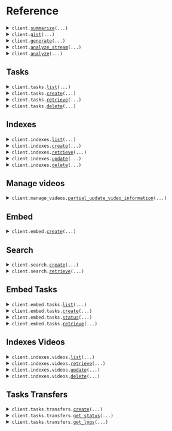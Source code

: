 # Reference
<details><summary><code>client.<a href="src/twelvelabs/base_client.py">summarize</a>(...)</code></summary>
<dl>
<dd>

#### 📝 Description

<dl>
<dd>

<dl>
<dd>

This endpoint analyzes videos and generates summaries, chapters, or highlights. Optionally, you can provide a prompt to customize the output.

<Note title="Note">
This endpoint is rate-limited. For details, see the [Rate limits](/v1.3/docs/get-started/rate-limits) page.
</Note>
</dd>
</dl>
</dd>
</dl>

#### 🔌 Usage

<dl>
<dd>

<dl>
<dd>

```python
from twelvelabs import TwelveLabs

client = TwelveLabs(
    api_key="YOUR_API_KEY",
)
client.summarize(
    video_id="6298d673f1090f1100476d4c",
    type="summary",
    prompt="Generate a summary of this video for a social media post, up to two sentences.",
    temperature=0.2,
)

```
</dd>
</dl>
</dd>
</dl>

#### ⚙️ Parameters

<dl>
<dd>

<dl>
<dd>

**video_id:** `str` — The unique identifier of the video that you want to summarize.
    
</dd>
</dl>

<dl>
<dd>

**type:** `str` 

Specifies the type of summary. Use one of the following values:
  - `summary`: A brief that encapsulates the key points of a video, presenting the most important information clearly and concisely.
  - `chapter`: A chronological list of all the chapters in a video, providing a granular breakdown of its content. For each chapter, the platform returns its starting and end times, measured in seconds from the beginning of the video clip, a descriptive headline that offers a brief of the events or activities within that part of the video, and an accompanying summary that elaborates on the headline.
  - `highlight`: A chronologically ordered list of the most important events within a video. Unlike chapters, highlights only capture the key moments, providing a snapshot of the video's main topics. For each highlight, the platform returns its starting and end times, measured in seconds from the beginning of the video, a title, and a brief description that captures the essence of this part of the video.
    
</dd>
</dl>

<dl>
<dd>

**prompt:** `typing.Optional[str]` 

Use this field to provide context for the summarization task, such as the target audience, style, tone of voice, and purpose.

<Note title="Notes">
- Your prompts can be instructive or descriptive, or you can also phrase them as questions.
- The maximum length of a prompt is 2,000 tokens.
</Note>

**Example**: Generate a summary of this video for a social media post, up to two sentences.
    
</dd>
</dl>

<dl>
<dd>

**temperature:** `typing.Optional[float]` 

Controls the randomness of the text output generated by the model. A higher value generates more creative text, while a lower value produces more deterministic text output.

**Default:** 0.2
**Min:** 0
**Max:** 1
    
</dd>
</dl>

<dl>
<dd>

**request_options:** `typing.Optional[RequestOptions]` — Request-specific configuration.
    
</dd>
</dl>
</dd>
</dl>


</dd>
</dl>
</details>

<details><summary><code>client.<a href="src/twelvelabs/base_client.py">gist</a>(...)</code></summary>
<dl>
<dd>

#### 📝 Description

<dl>
<dd>

<dl>
<dd>

This endpoint analyzes videos and generates titles, topics, and hashtags.

<Note title="Note">
This endpoint is rate-limited. For details, see the [Rate limits](/v1.3/docs/get-started/rate-limits) page.
</Note>
</dd>
</dl>
</dd>
</dl>

#### 🔌 Usage

<dl>
<dd>

<dl>
<dd>

```python
from twelvelabs import TwelveLabs

client = TwelveLabs(
    api_key="YOUR_API_KEY",
)
client.gist(
    video_id="6298d673f1090f1100476d4c",
    types=["title", "topic"],
)

```
</dd>
</dl>
</dd>
</dl>

#### ⚙️ Parameters

<dl>
<dd>

<dl>
<dd>

**video_id:** `str` — The unique identifier of the video that you want to generate a gist for.
    
</dd>
</dl>

<dl>
<dd>

**types:** `typing.Sequence[GistRequestTypesItem]` 

Specifies the type of gist. Use one of the following values:
  - `title`: A title succinctly captures a video's main theme, such as "From Consumerism to Minimalism: A Journey Toward Sustainable Living," guiding viewers to its content and themes.
  - `topic`: A topic is the central theme of a video, such as "Shopping Vlog Lifestyle", summarizing its content for efficient categorization and reference.
  - `hashtag`: A hashtag, like "#BlackFriday", represents key themes in a video, enhancing its discoverability and categorization on social media platforms.
    
</dd>
</dl>

<dl>
<dd>

**request_options:** `typing.Optional[RequestOptions]` — Request-specific configuration.
    
</dd>
</dl>
</dd>
</dl>


</dd>
</dl>
</details>

<details><summary><code>client.<a href="src/twelvelabs/base_client.py">generate</a>(...)</code></summary>
<dl>
<dd>

#### 📝 Description

<dl>
<dd>

<dl>
<dd>

<Warning>This endpoint will be deprecated on **July 30, 2025**. Transition to the [`/analyze`](/v1.3/api-reference/analyze-videos/analyze) endpoint, which provides identical functionality. Ensure you've updated your API calls before the deprecation date to ensure uninterrupted service.</Warning>

This endpoint generates open-ended texts based on your videos, including but not limited to tables of content, action items, memos, and detailed analyses.

<Note title="Notes">
- This endpoint is rate-limited. For details, see the [Rate limits](/v1.3/docs/get-started/rate-limits) page.
- This endpoint supports streaming responses. For details on integrating this feature into your application, refer to the [Streaming response](/v1.3/docs/guides/generate-text-from-video/open-ended-text#streaming-responses) guide.
</Note>
</dd>
</dl>
</dd>
</dl>

#### 🔌 Usage

<dl>
<dd>

<dl>
<dd>

```python
from twelvelabs import TwelveLabs

client = TwelveLabs(
    api_key="YOUR_API_KEY",
)
client.generate(
    video_id="6298d673f1090f1100476d4c",
    prompt="I want to generate a description for my video with the following format - Title of the video, followed by a summary in 2-3 sentences, highlighting the main topic, key events, and concluding remarks.",
    temperature=0.2,
    stream=True,
)

```
</dd>
</dl>
</dd>
</dl>

#### ⚙️ Parameters

<dl>
<dd>

<dl>
<dd>

**video_id:** `str` — The unique identifier of the video for which you wish to generate a text.
    
</dd>
</dl>

<dl>
<dd>

**prompt:** `str` 

A prompt that guides the model on the desired format or content.

<Note title="Notes">
- Even though the model behind this endpoint is trained to a high degree of accuracy, the preciseness of the generated text may vary based on the nature and quality of the video and the clarity of the prompt.
- Your prompts can be instructive or descriptive, or you can also phrase them as questions.
- The maximum length of a prompt is 2,000 tokens.
</Note>

**Examples**:

- Based on this video, I want to generate five keywords for SEO (Search Engine Optimization).
- I want to generate a description for my video with the following format: Title of the video, followed by a summary in 2-3 sentences, highlighting the main topic, key events, and concluding remarks.
    
</dd>
</dl>

<dl>
<dd>

**temperature:** `typing.Optional[float]` 

Controls the randomness of the text output generated by the model. A higher value generates more creative text, while a lower value produces more deterministic text output.

**Default:** 0.2
**Min:** 0
**Max:** 1
    
</dd>
</dl>

<dl>
<dd>

**stream:** `typing.Optional[bool]` 

Set this parameter to `true` to enable streaming responses in the <a href="https://github.com/ndjson/ndjson-spec" target="_blank">NDJSON</a> format.

**Default:** `true`
    
</dd>
</dl>

<dl>
<dd>

**request_options:** `typing.Optional[RequestOptions]` — Request-specific configuration.
    
</dd>
</dl>
</dd>
</dl>


</dd>
</dl>
</details>

<details><summary><code>client.<a href="src/twelvelabs/base_client.py">analyze_stream</a>(...)</code></summary>
<dl>
<dd>

#### 📝 Description

<dl>
<dd>

<dl>
<dd>

This endpoint analyzes your videos and creates fully customizable text based on your prompts, including but not limited to tables of content, action items, memos, and detailed analyses.

<Note title="Notes">
- This endpoint is rate-limited. For details, see the [Rate limits](/v1.3/docs/get-started/rate-limits) page.
- This endpoint supports streaming responses. For details on integrating this feature into your application, refer to the [Streaming response](/v1.3/docs/guides/generate-text-from-video/open-ended-text#streaming-responses) guide.
</Note>
</dd>
</dl>
</dd>
</dl>

#### 🔌 Usage

<dl>
<dd>

<dl>
<dd>

```python
from twelvelabs import TwelveLabs

client = TwelveLabs(
    api_key="YOUR_API_KEY",
)
response = client.analyze_stream(
    video_id="6298d673f1090f1100476d4c",
    prompt="I want to generate a description for my video with the following format - Title of the video, followed by a summary in 2-3 sentences, highlighting the main topic, key events, and concluding remarks.",
    temperature=0.2,
)
for chunk in response.data:
    yield chunk

```
</dd>
</dl>
</dd>
</dl>

#### ⚙️ Parameters

<dl>
<dd>

<dl>
<dd>

**video_id:** `str` — The unique identifier of the video for which you wish to generate a text.
    
</dd>
</dl>

<dl>
<dd>

**prompt:** `str` 

A prompt that guides the model on the desired format or content.

<Note title="Notes">
- Even though the model behind this endpoint is trained to a high degree of accuracy, the preciseness of the generated text may vary based on the nature and quality of the video and the clarity of the prompt.
- Your prompts can be instructive or descriptive, or you can also phrase them as questions.
- The maximum length of a prompt is 2,000 tokens.
</Note>

**Examples**:

- Based on this video, I want to generate five keywords for SEO (Search Engine Optimization).
- I want to generate a description for my video with the following format: Title of the video, followed by a summary in 2-3 sentences, highlighting the main topic, key events, and concluding remarks.
    
</dd>
</dl>

<dl>
<dd>

**temperature:** `typing.Optional[float]` 

Controls the randomness of the text output generated by the model. A higher value generates more creative text, while a lower value produces more deterministic text output.

**Default:** 0.2
**Min:** 0
**Max:** 1
    
</dd>
</dl>

<dl>
<dd>

**request_options:** `typing.Optional[RequestOptions]` — Request-specific configuration.
    
</dd>
</dl>
</dd>
</dl>


</dd>
</dl>
</details>

<details><summary><code>client.<a href="src/twelvelabs/base_client.py">analyze</a>(...)</code></summary>
<dl>
<dd>

#### 📝 Description

<dl>
<dd>

<dl>
<dd>

This endpoint analyzes your videos and creates fully customizable text based on your prompts, including but not limited to tables of content, action items, memos, and detailed analyses.

<Note title="Notes">
- This endpoint is rate-limited. For details, see the [Rate limits](/v1.3/docs/get-started/rate-limits) page.
- This endpoint supports streaming responses. For details on integrating this feature into your application, refer to the [Streaming response](/v1.3/docs/guides/generate-text-from-video/open-ended-text#streaming-responses) guide.
</Note>
</dd>
</dl>
</dd>
</dl>

#### 🔌 Usage

<dl>
<dd>

<dl>
<dd>

```python
from twelvelabs import TwelveLabs

client = TwelveLabs(
    api_key="YOUR_API_KEY",
)
client.analyze(
    video_id="6298d673f1090f1100476d4c",
    prompt="I want to generate a description for my video with the following format - Title of the video, followed by a summary in 2-3 sentences, highlighting the main topic, key events, and concluding remarks.",
    temperature=0.2,
)

```
</dd>
</dl>
</dd>
</dl>

#### ⚙️ Parameters

<dl>
<dd>

<dl>
<dd>

**video_id:** `str` — The unique identifier of the video for which you wish to generate a text.
    
</dd>
</dl>

<dl>
<dd>

**prompt:** `str` 

A prompt that guides the model on the desired format or content.

<Note title="Notes">
- Even though the model behind this endpoint is trained to a high degree of accuracy, the preciseness of the generated text may vary based on the nature and quality of the video and the clarity of the prompt.
- Your prompts can be instructive or descriptive, or you can also phrase them as questions.
- The maximum length of a prompt is 2,000 tokens.
</Note>

**Examples**:

- Based on this video, I want to generate five keywords for SEO (Search Engine Optimization).
- I want to generate a description for my video with the following format: Title of the video, followed by a summary in 2-3 sentences, highlighting the main topic, key events, and concluding remarks.
    
</dd>
</dl>

<dl>
<dd>

**temperature:** `typing.Optional[float]` 

Controls the randomness of the text output generated by the model. A higher value generates more creative text, while a lower value produces more deterministic text output.

**Default:** 0.2
**Min:** 0
**Max:** 1
    
</dd>
</dl>

<dl>
<dd>

**request_options:** `typing.Optional[RequestOptions]` — Request-specific configuration.
    
</dd>
</dl>
</dd>
</dl>


</dd>
</dl>
</details>

## Tasks
<details><summary><code>client.tasks.<a href="src/twelvelabs/tasks/client.py">list</a>(...)</code></summary>
<dl>
<dd>

#### 📝 Description

<dl>
<dd>

<dl>
<dd>

This method returns a list of the video indexing tasks in your account. The API returns your video indexing tasks sorted by creation date, with the newest at the top of the list.
</dd>
</dl>
</dd>
</dl>

#### 🔌 Usage

<dl>
<dd>

<dl>
<dd>

```python
from twelvelabs import TwelveLabs

client = TwelveLabs(
    api_key="YOUR_API_KEY",
)
response = client.tasks.list(
    page=1,
    page_limit=10,
    sort_by="created_at",
    sort_option="desc",
    index_id="630aff993fcee0532cb809d0",
    filename="01.mp4",
    duration=531.998133,
    width=640,
    height=360,
    created_at="2024-03-01T00:00:00Z",
    updated_at="2024-03-01T00:00:00Z",
)
for item in response:
    yield item
# alternatively, you can paginate page-by-page
for page in response.iter_pages():
    yield page

```
</dd>
</dl>
</dd>
</dl>

#### ⚙️ Parameters

<dl>
<dd>

<dl>
<dd>

**page:** `typing.Optional[int]` 

A number that identifies the page to retrieve.

**Default**: `1`.
    
</dd>
</dl>

<dl>
<dd>

**page_limit:** `typing.Optional[int]` 

The number of items to return on each page.

**Default**: `10`.
**Max**: `50`.
    
</dd>
</dl>

<dl>
<dd>

**sort_by:** `typing.Optional[str]` 

The field to sort on. The following options are available:
- `updated_at`: Sorts by the time, in the RFC 3339 format ("YYYY-MM-DDTHH:mm:ssZ"), when the item was updated.
- `created_at`: Sorts by the time, in the RFC 3339 format ("YYYY-MM-DDTHH:mm:ssZ"), when the item was created.

**Default**: `created_at`.
    
</dd>
</dl>

<dl>
<dd>

**sort_option:** `typing.Optional[str]` 

The sorting direction. The following options are available:
- `asc`
- `desc`

**Default**: `desc`.
    
</dd>
</dl>

<dl>
<dd>

**index_id:** `typing.Optional[str]` — Filter by the unique identifier of an index.
    
</dd>
</dl>

<dl>
<dd>

**status:** `typing.Optional[
    typing.Union[
        TasksListRequestStatusItem, typing.Sequence[TasksListRequestStatusItem]
    ]
]` 

Filter by one or more video indexing task statuses. The following options are available:
- `ready`: The video has been successfully uploaded and indexed.
- `uploading`: The video is being uploaded.
- `validating`: The video is being validated against the prerequisites.
- `pending`: The video is pending.
- `queued`: The video is queued.
- `indexing`: The video is being indexed.
- `failed`: The video indexing task failed.

To filter by multiple statuses, specify the `status` parameter for each value:
```
status=ready&status=validating
```
    
</dd>
</dl>

<dl>
<dd>

**filename:** `typing.Optional[str]` — Filter by filename.
    
</dd>
</dl>

<dl>
<dd>

**duration:** `typing.Optional[float]` — Filter by duration. Expressed in seconds.
    
</dd>
</dl>

<dl>
<dd>

**width:** `typing.Optional[int]` — Filter by width.
    
</dd>
</dl>

<dl>
<dd>

**height:** `typing.Optional[int]` — Filter by height.
    
</dd>
</dl>

<dl>
<dd>

**created_at:** `typing.Optional[str]` — Filter video indexing tasks by the creation date and time, in the RFC 3339 format ("YYYY-MM-DDTHH:mm:ssZ"). The platform returns the video indexing tasks that were created on the specified date at or after the given time.
    
</dd>
</dl>

<dl>
<dd>

**updated_at:** `typing.Optional[str]` — Filter video indexing tasks by the last update date and time, in the RFC 3339 format ("YYYY-MM-DDTHH:mm:ssZ"). The platform returns the video indexing tasks that were updated on the specified date at or after the given time.
    
</dd>
</dl>

<dl>
<dd>

**request_options:** `typing.Optional[RequestOptions]` — Request-specific configuration.
    
</dd>
</dl>
</dd>
</dl>


</dd>
</dl>
</details>

<details><summary><code>client.tasks.<a href="src/twelvelabs/tasks/client.py">create</a>(...)</code></summary>
<dl>
<dd>

#### 📝 Description

<dl>
<dd>

<dl>
<dd>

This method creates a video indexing task that uploads and indexes a video.

Upload options:
- **Local file**: Use the `video_file` parameter.
- **Publicly accessible URL**: Use the `video_url` parameter.

<Accordion title="Video requirements">
  The videos you wish to upload must meet the following requirements:
  - **Video resolution**: Must be at least 360x360 and must not exceed 3840x2160.
  - **Aspect ratio**: Must be one of 1:1, 4:3, 4:5, 5:4, 16:9, 9:16, or 17:9.
  - **Video and audio formats**: Your video files must be encoded in the video and audio formats listed on the [FFmpeg Formats Documentation](https://ffmpeg.org/ffmpeg-formats.html) page. For videos in other formats, contact us at support@twelvelabs.io.
  - **Duration**: For Marengo, it must be between 4 seconds and 2 hours (7,200s). For Pegasus, it must be between 4 seconds and 60 minutes (3600s). In a future release, the maximum duration for Pegasus will be 2 hours (7,200 seconds).
  - **File size**: Must not exceed 2 GB.
    If you require different options, contact us at support@twelvelabs.io.
  
  If both Marengo and Pegasus are enabled for your index, the most restrictive prerequisites will apply.
</Accordion>

<Note title="Notes">
- The platform supports video URLs that can play without additional user interaction or custom video players. Ensure your URL points to the raw video file, not a web page containing the video. Links to third-party hosting sites, cloud storage services, or videos requiring extra steps to play are not supported.
- This endpoint is rate-limited. For details, see the [Rate limits](/v1.3/docs/get-started/rate-limits) page.
</Note>
</dd>
</dl>
</dd>
</dl>

#### 🔌 Usage

<dl>
<dd>

<dl>
<dd>

```python
from twelvelabs import TwelveLabs

client = TwelveLabs(
    api_key="YOUR_API_KEY",
)
client.tasks.create(
    index_id="index_id",
)

```
</dd>
</dl>
</dd>
</dl>

#### ⚙️ Parameters

<dl>
<dd>

<dl>
<dd>

**index_id:** `str` — The unique identifier of the index to which the video is being uploaded.
    
</dd>
</dl>

<dl>
<dd>

**video_file:** `from __future__ import annotations

typing.Optional[core.File]` — See core.File for more documentation
    
</dd>
</dl>

<dl>
<dd>

**video_url:** `typing.Optional[str]` — Specify this parameter to upload a video from a publicly accessible URL.
    
</dd>
</dl>

<dl>
<dd>

**enable_video_stream:** `typing.Optional[bool]` — This parameter indicates if the platform stores the video for streaming. When set to `true`, the platform stores the video, and you can retrieve its URL by calling the [`GET`](/v1.3/api-reference/videos/retrieve) method of the `/indexes/{index-id}/videos/{video-id}` endpoint. You can then use this URL to access the stream over the <a href="https://en.wikipedia.org/wiki/HTTP_Live_Streaming" target="_blank">HLS</a> protocol.
    
</dd>
</dl>

<dl>
<dd>

**user_metadata:** `typing.Optional[str]` — Metadata that helps you categorize your videos. You can specify a list of keys and values. Keys must be of type `string`, and values can be of the following types: `string`, `integer`, `float` or `boolean`.
    
</dd>
</dl>

<dl>
<dd>

**request_options:** `typing.Optional[RequestOptions]` — Request-specific configuration.
    
</dd>
</dl>
</dd>
</dl>


</dd>
</dl>
</details>

<details><summary><code>client.tasks.<a href="src/twelvelabs/tasks/client.py">retrieve</a>(...)</code></summary>
<dl>
<dd>

#### 📝 Description

<dl>
<dd>

<dl>
<dd>

This method retrieves a video indexing task.
</dd>
</dl>
</dd>
</dl>

#### 🔌 Usage

<dl>
<dd>

<dl>
<dd>

```python
from twelvelabs import TwelveLabs

client = TwelveLabs(
    api_key="YOUR_API_KEY",
)
client.tasks.retrieve(
    task_id="6298d673f1090f1100476d4c",
)

```
</dd>
</dl>
</dd>
</dl>

#### ⚙️ Parameters

<dl>
<dd>

<dl>
<dd>

**task_id:** `str` — The unique identifier of the video indexing task to retrieve.
    
</dd>
</dl>

<dl>
<dd>

**request_options:** `typing.Optional[RequestOptions]` — Request-specific configuration.
    
</dd>
</dl>
</dd>
</dl>


</dd>
</dl>
</details>

<details><summary><code>client.tasks.<a href="src/twelvelabs/tasks/client.py">delete</a>(...)</code></summary>
<dl>
<dd>

#### 📝 Description

<dl>
<dd>

<dl>
<dd>

This action cannot be undone.
Note the following about deleting a video indexing task:
- You can only delete video indexing tasks for which the status is `ready` or `failed`.
- If the status of your video indexing task is `ready`, you must first delete the video vector associated with your video indexing task by calling the [`DELETE`](/v1.3/api-reference/videos/delete) method of the `/indexes/videos` endpoint.
</dd>
</dl>
</dd>
</dl>

#### 🔌 Usage

<dl>
<dd>

<dl>
<dd>

```python
from twelvelabs import TwelveLabs

client = TwelveLabs(
    api_key="YOUR_API_KEY",
)
client.tasks.delete(
    task_id="6298d673f1090f1100476d4c",
)

```
</dd>
</dl>
</dd>
</dl>

#### ⚙️ Parameters

<dl>
<dd>

<dl>
<dd>

**task_id:** `str` — The unique identifier of the video indexing task you want to delete.
    
</dd>
</dl>

<dl>
<dd>

**request_options:** `typing.Optional[RequestOptions]` — Request-specific configuration.
    
</dd>
</dl>
</dd>
</dl>


</dd>
</dl>
</details>

## Indexes
<details><summary><code>client.indexes.<a href="src/twelvelabs/indexes/client.py">list</a>(...)</code></summary>
<dl>
<dd>

#### 📝 Description

<dl>
<dd>

<dl>
<dd>

This method returns a list of the indexes in your account. The API returns indexes sorted by creation date, with the oldest indexes at the top of the list.
</dd>
</dl>
</dd>
</dl>

#### 🔌 Usage

<dl>
<dd>

<dl>
<dd>

```python
from twelvelabs import TwelveLabs

client = TwelveLabs(
    api_key="YOUR_API_KEY",
)
response = client.indexes.list(
    page=1,
    page_limit=10,
    sort_by="created_at",
    sort_option="desc",
    index_name="myIndex",
    model_options="visual,audio",
    model_family="marengo",
    created_at="2024-08-16T16:53:59Z",
    updated_at="2024-08-16T16:55:59Z",
)
for item in response:
    yield item
# alternatively, you can paginate page-by-page
for page in response.iter_pages():
    yield page

```
</dd>
</dl>
</dd>
</dl>

#### ⚙️ Parameters

<dl>
<dd>

<dl>
<dd>

**page:** `typing.Optional[int]` 

A number that identifies the page to retrieve.

**Default**: `1`.
    
</dd>
</dl>

<dl>
<dd>

**page_limit:** `typing.Optional[int]` 

The number of items to return on each page.

**Default**: `10`.
**Max**: `50`.
    
</dd>
</dl>

<dl>
<dd>

**sort_by:** `typing.Optional[str]` 

The field to sort on. The following options are available:
- `updated_at`: Sorts by the time, in the RFC 3339 format ("YYYY-MM-DDTHH:mm:ssZ"), when the item was updated.
- `created_at`: Sorts by the time, in the RFC 3339 format ("YYYY-MM-DDTHH:mm:ssZ"), when the item was created.

**Default**: `created_at`.
    
</dd>
</dl>

<dl>
<dd>

**sort_option:** `typing.Optional[str]` 

The sorting direction. The following options are available:
- `asc`
- `desc`

**Default**: `desc`.
    
</dd>
</dl>

<dl>
<dd>

**index_name:** `typing.Optional[str]` — Filter by the name of an index.
    
</dd>
</dl>

<dl>
<dd>

**model_options:** `typing.Optional[str]` — Filter by the model options. When filtering by multiple model options, the values must be comma-separated.
    
</dd>
</dl>

<dl>
<dd>

**model_family:** `typing.Optional[str]` — Filter by the model family. This parameter can take one of the following values: `marengo` or `pegasus`. You can specify a single value.
    
</dd>
</dl>

<dl>
<dd>

**created_at:** `typing.Optional[str]` — Filter indexes by the creation date and time, in the RFC 3339 format ("YYYY-MM-DDTHH:mm:ssZ"). The platform returns the indexes that were created on the specified date at or after the given time.
    
</dd>
</dl>

<dl>
<dd>

**updated_at:** `typing.Optional[str]` — Filter indexes by the last update date and time, in the RFC 3339 format ("YYYY-MM-DDTHH:mm:ssZ"). The platform returns the indexes that were last updated on the specified date at or after the given time.
    
</dd>
</dl>

<dl>
<dd>

**request_options:** `typing.Optional[RequestOptions]` — Request-specific configuration.
    
</dd>
</dl>
</dd>
</dl>


</dd>
</dl>
</details>

<details><summary><code>client.indexes.<a href="src/twelvelabs/indexes/client.py">create</a>(...)</code></summary>
<dl>
<dd>

#### 📝 Description

<dl>
<dd>

<dl>
<dd>

This method creates an index.
</dd>
</dl>
</dd>
</dl>

#### 🔌 Usage

<dl>
<dd>

<dl>
<dd>

```python
from twelvelabs import TwelveLabs
from twelvelabs.indexes import IndexesCreateRequestModelsItem

client = TwelveLabs(
    api_key="YOUR_API_KEY",
)
client.indexes.create(
    index_name="myIndex",
    models=[
        IndexesCreateRequestModelsItem(
            model_name="marengo2.7",
            model_options=["visual", "audio"],
        ),
        IndexesCreateRequestModelsItem(
            model_name="pegasus1.2",
            model_options=["visual", "audio"],
        ),
    ],
    addons=["thumbnail"],
)

```
</dd>
</dl>
</dd>
</dl>

#### ⚙️ Parameters

<dl>
<dd>

<dl>
<dd>

**index_name:** `str` — The name of the index. Make sure you use a succinct and descriptive name.
    
</dd>
</dl>

<dl>
<dd>

**models:** `typing.Sequence[IndexesCreateRequestModelsItem]` — An array that specifies the [video understanding models](/v1.3/docs/concepts/models) and the [model options](/v1.3/docs/concepts/modalities#model-options) to be enabled for this index. This determines how the platform processes your videos.
    
</dd>
</dl>

<dl>
<dd>

**addons:** `typing.Optional[typing.Sequence[str]]` 

An array specifying which add-ons should be enabled. Each entry in the array is an addon, and the following values are supported:
- `thumbnail`: Enables thumbnail generation.

If you don't provide this parameter, no add-ons will be enabled.

<Note title="Notes">
- You can only enable addons when using the Marengo video understanding model.
- You cannot disable an add-on once the index has been created.
</Note>
    
</dd>
</dl>

<dl>
<dd>

**request_options:** `typing.Optional[RequestOptions]` — Request-specific configuration.
    
</dd>
</dl>
</dd>
</dl>


</dd>
</dl>
</details>

<details><summary><code>client.indexes.<a href="src/twelvelabs/indexes/client.py">retrieve</a>(...)</code></summary>
<dl>
<dd>

#### 📝 Description

<dl>
<dd>

<dl>
<dd>

This method retrieves details about the specified index.
</dd>
</dl>
</dd>
</dl>

#### 🔌 Usage

<dl>
<dd>

<dl>
<dd>

```python
from twelvelabs import TwelveLabs

client = TwelveLabs(
    api_key="YOUR_API_KEY",
)
client.indexes.retrieve(
    index_id="6298d673f1090f1100476d4c",
)

```
</dd>
</dl>
</dd>
</dl>

#### ⚙️ Parameters

<dl>
<dd>

<dl>
<dd>

**index_id:** `str` — Unique identifier of the index to retrieve.
    
</dd>
</dl>

<dl>
<dd>

**request_options:** `typing.Optional[RequestOptions]` — Request-specific configuration.
    
</dd>
</dl>
</dd>
</dl>


</dd>
</dl>
</details>

<details><summary><code>client.indexes.<a href="src/twelvelabs/indexes/client.py">update</a>(...)</code></summary>
<dl>
<dd>

#### 📝 Description

<dl>
<dd>

<dl>
<dd>

This method updates the name of the specified index.
</dd>
</dl>
</dd>
</dl>

#### 🔌 Usage

<dl>
<dd>

<dl>
<dd>

```python
from twelvelabs import TwelveLabs

client = TwelveLabs(
    api_key="YOUR_API_KEY",
)
client.indexes.update(
    index_id="6298d673f1090f1100476d4c",
    index_name="myIndex",
)

```
</dd>
</dl>
</dd>
</dl>

#### ⚙️ Parameters

<dl>
<dd>

<dl>
<dd>

**index_id:** `str` — Unique identifier of the index to update.
    
</dd>
</dl>

<dl>
<dd>

**index_name:** `str` — The name of the index.
    
</dd>
</dl>

<dl>
<dd>

**request_options:** `typing.Optional[RequestOptions]` — Request-specific configuration.
    
</dd>
</dl>
</dd>
</dl>


</dd>
</dl>
</details>

<details><summary><code>client.indexes.<a href="src/twelvelabs/indexes/client.py">delete</a>(...)</code></summary>
<dl>
<dd>

#### 📝 Description

<dl>
<dd>

<dl>
<dd>

This method deletes the specified index and all the videos within it. This action cannot be undone.
</dd>
</dl>
</dd>
</dl>

#### 🔌 Usage

<dl>
<dd>

<dl>
<dd>

```python
from twelvelabs import TwelveLabs

client = TwelveLabs(
    api_key="YOUR_API_KEY",
)
client.indexes.delete(
    index_id="6298d673f1090f1100476d4c",
)

```
</dd>
</dl>
</dd>
</dl>

#### ⚙️ Parameters

<dl>
<dd>

<dl>
<dd>

**index_id:** `str` — Unique identifier of the index to delete.
    
</dd>
</dl>

<dl>
<dd>

**request_options:** `typing.Optional[RequestOptions]` — Request-specific configuration.
    
</dd>
</dl>
</dd>
</dl>


</dd>
</dl>
</details>

## Manage videos
<details><summary><code>client.manage_videos.<a href="src/twelvelabs/manage_videos/client.py">partial_update_video_information</a>(...)</code></summary>
<dl>
<dd>

#### 📝 Description

<dl>
<dd>

<dl>
<dd>

Use this method to update one or more fields of the metadata of a video. Also, you can delete a field by setting it to `null`.
</dd>
</dl>
</dd>
</dl>

#### 🔌 Usage

<dl>
<dd>

<dl>
<dd>

```python
from twelvelabs import TwelveLabs

client = TwelveLabs(
    api_key="YOUR_API_KEY",
)
client.manage_videos.partial_update_video_information(
    index_id="6298d673f1090f1100476d4c",
    video_id="6298d673f1090f1100476d4c",
    user_metadata={
        "category": "recentlyAdded",
        "batchNumber": 5,
        "rating": 9.3,
        "needsReview": True,
    },
)

```
</dd>
</dl>
</dd>
</dl>

#### ⚙️ Parameters

<dl>
<dd>

<dl>
<dd>

**index_id:** `str` — The unique identifier of the index to which the video has been uploaded.
    
</dd>
</dl>

<dl>
<dd>

**video_id:** `str` — The unique identifier of the video to update.
    
</dd>
</dl>

<dl>
<dd>

**user_metadata:** `typing.Optional[UserMetadata]` 
    
</dd>
</dl>

<dl>
<dd>

**request_options:** `typing.Optional[RequestOptions]` — Request-specific configuration.
    
</dd>
</dl>
</dd>
</dl>


</dd>
</dl>
</details>

## Embed
<details><summary><code>client.embed.<a href="src/twelvelabs/embed/client.py">create</a>(...)</code></summary>
<dl>
<dd>

#### 📝 Description

<dl>
<dd>

<dl>
<dd>

This method creates embeddings for text, image, and audio content.

Before you create an embedding, ensure that your image or audio files meet the following prerequisites:
- [Image embeddings](/v1.3/docs/guides/create-embeddings/image#prerequisites)
- [Audio embeddings](/v1.3/docs/guides/create-embeddings/audio#prerequisites)

Parameters for embeddings:
- **Common parameters**:
  - `model_name`: The video understanding model you want to use. Example: "Marengo-retrieval-2.7".
- **Text embeddings**:
  - `text`: Text for which to create an embedding.
- **Image embeddings**:
  Provide one of the following:
  - `image_url`: Publicly accessible URL of your image file.
  - `image_file`:  Local image file.
- **Audio embeddings**:
  Provide one of the following:
  - `audio_url`: Publicly accessible URL of your audio file.
  - `audio_file`: Local audio file.

<Note title="Notes">
- The "Marengo-retrieval-2.7" video understanding model generates embeddings for all modalities in the same latent space. This shared space enables any-to-any searches across different types of content.
- You can create multiple types of embeddings in a single API call.
- Audio embeddings combine generic sound and human speech in a single embedding. For videos with transcriptions, you can retrieve transcriptions and then [create text embeddings](/v1.3/api-reference/text-image-audio-embeddings/create-text-image-audio-embeddings) from these transcriptions.
</Note>
</dd>
</dl>
</dd>
</dl>

#### 🔌 Usage

<dl>
<dd>

<dl>
<dd>

```python
from twelvelabs import TwelveLabs

client = TwelveLabs(
    api_key="YOUR_API_KEY",
)
client.embed.create(
    model_name="model_name",
)

```
</dd>
</dl>
</dd>
</dl>

#### ⚙️ Parameters

<dl>
<dd>

<dl>
<dd>

**model_name:** `str` 

The name of the model you want to use. The following models are available:
  - `Marengo-retrieval-2.7`
    
</dd>
</dl>

<dl>
<dd>

**text:** `typing.Optional[str]` 

The text for which you wish to create an embedding.

<Note title="Note">
Text embeddings are limited to 77 tokens. If the text exceeds this limit, the platform truncates it according to the value of the `text_truncate` parameter described below.
</Note>

**Example**: "Man with a dog crossing the street"
    
</dd>
</dl>

<dl>
<dd>

**text_truncate:** `typing.Optional[str]` 

Specifies how the platform truncates text that exceeds 77 tokens to fit the maximum length allowed for an embedding.
This parameter can take one of the following values:
- `start`: The platform will truncate the start of the provided text.
- `end`: The platform will truncate the end of the provided text.
- `none`: The platform will return an error if the text is longer than the maximum token limit.

**Default**: `end`
    
</dd>
</dl>

<dl>
<dd>

**image_url:** `typing.Optional[str]` — The publicly accessible URL of the image for which you wish to create an embedding. This parameter is required for image embeddings if `image_file` is not provided.
    
</dd>
</dl>

<dl>
<dd>

**image_file:** `from __future__ import annotations

typing.Optional[core.File]` — See core.File for more documentation
    
</dd>
</dl>

<dl>
<dd>

**audio_url:** `typing.Optional[str]` — The publicly accessible URL of the audio file for which you wish to creae an embedding. This parameter is required for audio embeddings if `audio_file` is not provided.
    
</dd>
</dl>

<dl>
<dd>

**audio_file:** `from __future__ import annotations

typing.Optional[core.File]` — See core.File for more documentation
    
</dd>
</dl>

<dl>
<dd>

**audio_start_offset_sec:** `typing.Optional[float]` 

Specifies the start time, in seconds, from which the platform generates the audio embeddings. This parameter allows you to skip the initial portion of the audio during processing.
**Default**: `0`.
    
</dd>
</dl>

<dl>
<dd>

**request_options:** `typing.Optional[RequestOptions]` — Request-specific configuration.
    
</dd>
</dl>
</dd>
</dl>


</dd>
</dl>
</details>

## Search
<details><summary><code>client.search.<a href="src/twelvelabs/search/client.py">create</a>(...)</code></summary>
<dl>
<dd>

#### 📝 Description

<dl>
<dd>

<dl>
<dd>

Use this endpoint to search for relevant matches in an index using text or various media queries.

**Text queries**:
- Use the `query_text` parameter to specify your query.

**Media queries**:
- Set the `query_media_type` parameter to the corresponding media type (example: `image`).
- Specify either one of the following parameters:
  - `query_media_url`: Publicly accessible URL of your media file.
  - `query_media_file`: Local media file.
  If both `query_media_url` and `query_media_file` are specified in the same request, `query_media_url` takes precedence.
<Accordion title="Image requirements">
Your images must meet the following requirements:
  - **Format**: JPEG and PNG.
  - **Dimension**: Must be at least 64 x 64 pixels.
  - **Size**: Must not exceed 5MB.
</Accordion>

<Note title="Note">
This endpoint is rate-limited. For details, see the [Rate limits](/v1.3/docs/get-started/rate-limits) page.
</Note>
</dd>
</dl>
</dd>
</dl>

#### 🔌 Usage

<dl>
<dd>

<dl>
<dd>

```python
from twelvelabs import TwelveLabs

client = TwelveLabs(
    api_key="YOUR_API_KEY",
)
client.search.create(
    index_id="index_id",
    search_options=["visual"],
)

```
</dd>
</dl>
</dd>
</dl>

#### ⚙️ Parameters

<dl>
<dd>

<dl>
<dd>

**index_id:** `str` — The unique identifier of the index to search.
    
</dd>
</dl>

<dl>
<dd>

**search_options:** `typing.List[SearchCreateRequestSearchOptionsItem]` 

Specifies the [sources of information](/v1.3/docs/concepts/modalities#search-options) the platform uses when performing a search. You must include the `search_options` parameter separately for each desired source of information.

<Note title="Notes">
- The search options you specify must be a subset of the [model options](/v1.3/docs/concepts/modalities#model-options) used when you created the index.
- You can specify multiple search options in conjunction with the `operator` parameter described below to broaden or narrow your search.

Example:
To search using both visual and audio cues, include this parameter twice in the request as shown below:
```JSON
--form search_options=visual \
--form search_options=audio \
```
</Note>
    
</dd>
</dl>

<dl>
<dd>

**query_media_type:** `typing.Optional[typing.Literal["image"]]` — The type of media you wish to use. This parameter is required for media queries. For example, to perform an image-based search, set this parameter to `image`.
    
</dd>
</dl>

<dl>
<dd>

**query_media_url:** `typing.Optional[str]` — The publicly accessible URL of the media file you wish to use. This parameter is required for media queries if `query_media_file` is not provided.
    
</dd>
</dl>

<dl>
<dd>

**query_media_file:** `from __future__ import annotations

typing.Optional[core.File]` — See core.File for more documentation
    
</dd>
</dl>

<dl>
<dd>

**query_text:** `typing.Optional[str]` — The text query to search for. This parameter is required for text queries. Note that the platform supports full natural language-based search.
    
</dd>
</dl>

<dl>
<dd>

**adjust_confidence_level:** `typing.Optional[float]` 

This parameter specifies the strictness of the thresholds for assigning the high, medium, or low confidence levels to search results. If you use a lower value, the thresholds become more relaxed, and more search results will be classified as having high, medium, or low confidence levels. You can use this parameter to include a broader range of potentially relevant video clips, even if some results might be less precise.

**Min**: 0
**Max**: 1
**Default:** 0.5
    
</dd>
</dl>

<dl>
<dd>

**group_by:** `typing.Optional[SearchCreateRequestGroupBy]` 

Use this parameter to group or ungroup items in a response. It can take one of the following values:
- `video`:  The platform will group the matching video clips in the response by video.
- `clip`: The matching video clips in the response will not be grouped.

**Default:** `clip`
    
</dd>
</dl>

<dl>
<dd>

**threshold:** `typing.Optional[ThresholdSearch]` 
    
</dd>
</dl>

<dl>
<dd>

**sort_option:** `typing.Optional[SearchCreateRequestSortOption]` 

Use this parameter to specify the sort order for the response.

When performing a search, the platform determines the level of confidence that each video clip matches your search terms. By default, the search results are sorted on the level of confidence in descending order.

If you set this parameter to `score` and `group_by` is set to `video`, the platform will determine the maximum value of the `score` field for each video and sort the videos in the response by the maximum value of this field. For each video, the matching video clips will be sorted by the level of confidence.

If you set this parameter to `clip_count` and `group_by` is set to `video`, the platform will sort the videos in the response by the number of clips. For each video, the matching video clips will be sorted by the level of confidence. You can use `clip_count` only when the matching video clips are grouped by video.


**Default:** `score`
    
</dd>
</dl>

<dl>
<dd>

**operator:** `typing.Optional[SearchCreateRequestOperator]` 

When you perform a search specifying multiple [sources of information](/v1.3/docs/concepts/modalities#search-options), you can use the this parameter to broaden or narrow your search.

  The following logical operators are supported:

  - `or`

  - `and`

  For details and examples, see the [Using multiple sources of information](/v1.3/docs/guides/search/queries/text-queries#visual-and-audio) section.


  **Default**: `or`.
    
</dd>
</dl>

<dl>
<dd>

**page_limit:** `typing.Optional[int]` 

The number of items to return on each page. When grouping by video, this parameter represents the number of videos per page. Otherwise, it represents the maximum number of video clips per page.

**Max**: `50`.
    
</dd>
</dl>

<dl>
<dd>

**filter:** `typing.Optional[str]` 

Specifies a stringified JSON object to filter your search results. Supports both system-generated metadata (example: video ID, duration) and user-defined metadata.

**Syntax for filtering**

The following table describes the supported data types, operators, and filter syntax: 

| Data type | Operator | Description | Syntax |
|:----------|:---------|:------------|:-------|
| String | `=` | Matches results equal to the specified value. | `{"field": "value"}` 
| Array of strings | `=` | Matches results with any value in the specified array. Supported only for `id`. | `{"id": ["value1", "value2"]}` |
| Numeric (integer, float) | `=`, `lte`, `gte` | Matches results equal to or within a range of the specified value. | `{"field": number}` or `{"field": { "gte": number, "lte": number }}` |
| Boolean | `=` | Matches results equal to the specified boolean value. | `{"field": true}` or `{"field": false}`. |

<br/>
**System-generated metadata**

The table below describes the system-generated metadata available for filtering your  search results:

| Field name | Description | Type | Example |
|:-----------|:------------|:-----|:--------|
| `id` | Filters by specific video IDs. | Array of strings | `{"id": ["67cec9caf45d9b64a58340fc", "67cec9baf45d9b64a58340fa"]}`. |
| `duration` | Filters based on the duration of the video containing the segment that matches your query. | Number or object with `gte` and `lte` | `{"duration": 600}` or `{"duration": { "gte": 600, "lte": 800 }}` |
| `width` | Filters by video width (in pixels). | Number or object with `gte` and `lte` | `{"width": 1920}` or `{"width": { "gte": 1280, "lte": 1920}}` |
| `height` | Filters by video height (in pixels). | Number or object with `gte` and `lte`. | `{"height": 1080}` or `{"height": { "gte": 720, "lte": 1080 }}`. |
| `size` | Filters by video size (in bytes) | Number or object with `gte` and `lte`. | `{"size": 1048576}` or `{"size": { "gte": 1048576, "lte": 5242880}}` | 
| `filename` | Filters by the exact file name. | String | `{"filename": "Animal Encounters part 1"}` | 

<br/>
**User-defined metadata**

To filter by user-defined metadata:
1. Add metadata to your video by calling the [`PUT`](/v1.3/api-reference/videos/update) method of the `/indexes/:index-id/videos/:video-id` endpoint
2. Reference the custom field in your filter object. For example, to filter videos where a custom field named `needsReview` of type boolean is `true`, use `{"needs_review": true}`.

For more details and examples, see the [Filter search results](/v1.3/docs/guides/search/filtering) page.
    
</dd>
</dl>

<dl>
<dd>

**include_user_metadata:** `typing.Optional[bool]` — Specifies whether to include user-defined metadata in the search results.
    
</dd>
</dl>

<dl>
<dd>

**request_options:** `typing.Optional[RequestOptions]` — Request-specific configuration.
    
</dd>
</dl>
</dd>
</dl>


</dd>
</dl>
</details>

<details><summary><code>client.search.<a href="src/twelvelabs/search/client.py">retrieve</a>(...)</code></summary>
<dl>
<dd>

#### 📝 Description

<dl>
<dd>

<dl>
<dd>

Use this endpoint to retrieve a specific page of search results.

<Note title="Note">
When you use pagination, you will not be charged for retrieving subsequent pages of results.
</Note>
</dd>
</dl>
</dd>
</dl>

#### 🔌 Usage

<dl>
<dd>

<dl>
<dd>

```python
from twelvelabs import TwelveLabs

client = TwelveLabs(
    api_key="YOUR_API_KEY",
)
client.search.retrieve(
    page_token="1234567890",
    include_user_metadata=True,
)

```
</dd>
</dl>
</dd>
</dl>

#### ⚙️ Parameters

<dl>
<dd>

<dl>
<dd>

**page_token:** `str` — A token that identifies the page to retrieve.
    
</dd>
</dl>

<dl>
<dd>

**include_user_metadata:** `typing.Optional[bool]` — Specifies whether to include user-defined metadata in the search results.
    
</dd>
</dl>

<dl>
<dd>

**request_options:** `typing.Optional[RequestOptions]` — Request-specific configuration.
    
</dd>
</dl>
</dd>
</dl>


</dd>
</dl>
</details>

## Embed Tasks
<details><summary><code>client.embed.tasks.<a href="src/twelvelabs/embed/tasks/client.py">list</a>(...)</code></summary>
<dl>
<dd>

#### 📝 Description

<dl>
<dd>

<dl>
<dd>

This method returns a list of the video embedding tasks in your account. The platform returns your video embedding tasks sorted by creation date, with the newest at the top of the list.

<Note title="Notes">
- Video embeddings are stored for seven days
- When you invoke this method without specifying the `started_at` and `ended_at` parameters, the platform returns all the video embedding tasks created within the last seven days.
</Note>
</dd>
</dl>
</dd>
</dl>

#### 🔌 Usage

<dl>
<dd>

<dl>
<dd>

```python
from twelvelabs import TwelveLabs

client = TwelveLabs(
    api_key="YOUR_API_KEY",
)
response = client.embed.tasks.list(
    started_at="2024-03-01T00:00:00Z",
    ended_at="2024-03-01T00:00:00Z",
    status="processing",
    page=1,
    page_limit=10,
)
for item in response:
    yield item
# alternatively, you can paginate page-by-page
for page in response.iter_pages():
    yield page

```
</dd>
</dl>
</dd>
</dl>

#### ⚙️ Parameters

<dl>
<dd>

<dl>
<dd>

**started_at:** `typing.Optional[str]` — Retrieve the video embedding tasks that were created after the given date and time, expressed in the RFC 3339 format ("YYYY-MM-DDTHH:mm:ssZ").
    
</dd>
</dl>

<dl>
<dd>

**ended_at:** `typing.Optional[str]` — Retrieve the video embedding tasks that were created before the given date and time, expressed in the RFC 3339 format ("YYYY-MM-DDTHH:mm:ssZ").
    
</dd>
</dl>

<dl>
<dd>

**status:** `typing.Optional[str]` — Filter video embedding tasks by their current status. Possible values are `processing`, `ready`, or `failed`.
    
</dd>
</dl>

<dl>
<dd>

**page:** `typing.Optional[int]` 

A number that identifies the page to retrieve.

**Default**: `1`.
    
</dd>
</dl>

<dl>
<dd>

**page_limit:** `typing.Optional[int]` 

The number of items to return on each page.

**Default**: `10`.
**Max**: `50`.
    
</dd>
</dl>

<dl>
<dd>

**request_options:** `typing.Optional[RequestOptions]` — Request-specific configuration.
    
</dd>
</dl>
</dd>
</dl>


</dd>
</dl>
</details>

<details><summary><code>client.embed.tasks.<a href="src/twelvelabs/embed/tasks/client.py">create</a>(...)</code></summary>
<dl>
<dd>

#### 📝 Description

<dl>
<dd>

<dl>
<dd>

This method creates a new video embedding task that uploads a video to the platform and creates one or multiple video embeddings.

Upload options:
- **Local file**: Use the `video_file` parameter
- **Publicly accessible URL**: Use the `video_url` parameter.

Specify at least one option. If both are provided, `video_url` takes precedence.

<Accordion title="Video requirements">
  The videos you wish to upload must meet the following requirements:
  - **Video resolution**: Must be at least 360x360 and must not exceed 3840x2160.
  - **Aspect ratio**: Must be one of 1:1, 4:3, 4:5, 5:4, 16:9, 9:16, or 17:9.
  - **Video and audio formats**: Your video files must be encoded in the video and audio formats listed on the [FFmpeg Formats Documentation](https://ffmpeg.org/ffmpeg-formats.html) page. For videos in other formats, contact us at support@twelvelabs.io.
  - **Duration**: Must be between 4 seconds and 2 hours (7,200s).
  - **File size**: Must not exceed 2 GB.
    If you require different options, contact us at support@twelvelabs.io.
</Accordion>

<Note title="Notes">
- The "Marengo-retrieval-2.7" video understanding model generates embeddings for all modalities in the same latent space. This shared space enables any-to-any searches across different types of content.
- Video embeddings are stored for seven days.
- The platform supports uploading video files that can play without additional user interaction or custom video players. Ensure your URL points to the raw video file, not a web page containing the video. Links to third-party hosting sites, cloud storage services, or videos requiring extra steps to play are not supported.
</Note>
</dd>
</dl>
</dd>
</dl>

#### 🔌 Usage

<dl>
<dd>

<dl>
<dd>

```python
from twelvelabs import TwelveLabs

client = TwelveLabs(
    api_key="YOUR_API_KEY",
)
client.embed.tasks.create(
    model_name="model_name",
)

```
</dd>
</dl>
</dd>
</dl>

#### ⚙️ Parameters

<dl>
<dd>

<dl>
<dd>

**model_name:** `str` 

The name of the model you want to use. The following models are available:
  - `Marengo-retrieval-2.7`
    
</dd>
</dl>

<dl>
<dd>

**video_file:** `from __future__ import annotations

typing.Optional[core.File]` — See core.File for more documentation
    
</dd>
</dl>

<dl>
<dd>

**video_url:** `typing.Optional[str]` — Specify this parameter to upload a video from a publicly accessible URL.
    
</dd>
</dl>

<dl>
<dd>

**video_start_offset_sec:** `typing.Optional[float]` 

The start offset in seconds from the beginning of the video where processing should begin. Specifying 0 means starting from the beginning of the video.

**Default**: 0
**Min**: 0
**Max**: Duration of the video minus video_clip_length
    
</dd>
</dl>

<dl>
<dd>

**video_end_offset_sec:** `typing.Optional[float]` 

The end offset in seconds from the beginning of the video where processing should stop.

Ensure the following when you specify this parameter:
- The end offset does not exceed the total duration of the video file.
- The end offset is greater than the start offset.
- You must set both the start and end offsets. Setting only one of these offsets is not permitted, resulting in an error.

**Min**: video_start_offset + video_clip_length
**Max**: Duration of the video file
    
</dd>
</dl>

<dl>
<dd>

**video_clip_length:** `typing.Optional[float]` 

The desired duration in seconds for each clip for which the platform generates an embedding. Ensure that the clip length does not exceed the interval between the start and end offsets.

**Default**: 6
**Min**: 2
**Max**: 10
    
</dd>
</dl>

<dl>
<dd>

**video_embedding_scope:** `typing.Optional[typing.List[TasksCreateRequestVideoEmbeddingScopeItem]]` 

Defines the scope of video embedding generation. Valid values are the following:
- `clip`: Creates embeddings for each video segment of `video_clip_length` seconds, from `video_start_offset_sec` to `video_end_offset_sec`.
- `clip` and `video`: Creates embeddings for video segments and the entire video.

To create embeddings for segments and the entire video in the same request, include this parameter twice as shown below:

```json
--form video_embedding_scope=clip \
--form video_embedding_scope=video
```

**Default**: `clip`
    
</dd>
</dl>

<dl>
<dd>

**request_options:** `typing.Optional[RequestOptions]` — Request-specific configuration.
    
</dd>
</dl>
</dd>
</dl>


</dd>
</dl>
</details>

<details><summary><code>client.embed.tasks.<a href="src/twelvelabs/embed/tasks/client.py">status</a>(...)</code></summary>
<dl>
<dd>

#### 📝 Description

<dl>
<dd>

<dl>
<dd>

This method retrieves the status of a video embedding task. Check the task status of a video embedding task to determine when you can retrieve the embedding.

A task can have one of the following statuses:
- `processing`: The platform is creating the embeddings.
- `ready`:  Processing is complete. Retrieve the embeddings by invoking the [`GET`](/v1.3/api-reference/video-embeddings/retrieve-video-embeddings) method of the `/embed/tasks/{task_id} endpoint`.
- `failed`: The task could not be completed, and the embeddings haven't been created.
</dd>
</dl>
</dd>
</dl>

#### 🔌 Usage

<dl>
<dd>

<dl>
<dd>

```python
from twelvelabs import TwelveLabs

client = TwelveLabs(
    api_key="YOUR_API_KEY",
)
client.embed.tasks.status(
    task_id="663da73b31cdd0c1f638a8e6",
)

```
</dd>
</dl>
</dd>
</dl>

#### ⚙️ Parameters

<dl>
<dd>

<dl>
<dd>

**task_id:** `str` — The unique identifier of your video embedding task.
    
</dd>
</dl>

<dl>
<dd>

**request_options:** `typing.Optional[RequestOptions]` — Request-specific configuration.
    
</dd>
</dl>
</dd>
</dl>


</dd>
</dl>
</details>

<details><summary><code>client.embed.tasks.<a href="src/twelvelabs/embed/tasks/client.py">retrieve</a>(...)</code></summary>
<dl>
<dd>

#### 📝 Description

<dl>
<dd>

<dl>
<dd>

This method retrieves embeddings for a specific video embedding task. Ensure the task status is `ready` before invoking this method. Refer to the [Retrieve the status of a video embedding tasks](/v1.3/api-reference/video-embeddings/retrieve-video-embedding-task-status) page for instructions on checking the task status.
</dd>
</dl>
</dd>
</dl>

#### 🔌 Usage

<dl>
<dd>

<dl>
<dd>

```python
from twelvelabs import TwelveLabs

client = TwelveLabs(
    api_key="YOUR_API_KEY",
)
client.embed.tasks.retrieve(
    task_id="663da73b31cdd0c1f638a8e6",
)

```
</dd>
</dl>
</dd>
</dl>

#### ⚙️ Parameters

<dl>
<dd>

<dl>
<dd>

**task_id:** `str` — The unique identifier of your video embedding task.
    
</dd>
</dl>

<dl>
<dd>

**embedding_option:** `typing.Optional[
    typing.Union[
        TasksRetrieveRequestEmbeddingOptionItem,
        typing.Sequence[TasksRetrieveRequestEmbeddingOptionItem],
    ]
]` 

Specifies which types of embeddings to retrieve. You can include one or more of the following values:
  - `visual-text`:  Returns visual embeddings optimized for text search.
  - `audio`: Returns audio embeddings.

The platform returns all available embeddings if you don't provide this parameter.
    
</dd>
</dl>

<dl>
<dd>

**request_options:** `typing.Optional[RequestOptions]` — Request-specific configuration.
    
</dd>
</dl>
</dd>
</dl>


</dd>
</dl>
</details>

## Indexes Videos
<details><summary><code>client.indexes.videos.<a href="src/twelvelabs/indexes/videos/client.py">list</a>(...)</code></summary>
<dl>
<dd>

#### 📝 Description

<dl>
<dd>

<dl>
<dd>

This method returns a list of the videos in the specified index. By default, the API returns your videos sorted by creation date, with the newest at the top of the list.
</dd>
</dl>
</dd>
</dl>

#### 🔌 Usage

<dl>
<dd>

<dl>
<dd>

```python
from twelvelabs import TwelveLabs

client = TwelveLabs(
    api_key="YOUR_API_KEY",
)
response = client.indexes.videos.list(
    index_id="6298d673f1090f1100476d4c",
    page=1,
    page_limit=10,
    sort_by="created_at",
    sort_option="desc",
    filename="01.mp4",
    created_at="2024-08-16T16:53:59Z",
    updated_at="2024-08-16T16:53:59Z",
)
for item in response:
    yield item
# alternatively, you can paginate page-by-page
for page in response.iter_pages():
    yield page

```
</dd>
</dl>
</dd>
</dl>

#### ⚙️ Parameters

<dl>
<dd>

<dl>
<dd>

**index_id:** `str` — The unique identifier of the index for which the API will retrieve the videos.
    
</dd>
</dl>

<dl>
<dd>

**page:** `typing.Optional[int]` 

A number that identifies the page to retrieve.

**Default**: `1`.
    
</dd>
</dl>

<dl>
<dd>

**page_limit:** `typing.Optional[int]` 

The number of items to return on each page.

**Default**: `10`.
**Max**: `50`.
    
</dd>
</dl>

<dl>
<dd>

**sort_by:** `typing.Optional[str]` 

The field to sort on. The following options are available:
- `updated_at`: Sorts by the time, in the RFC 3339 format ("YYYY-MM-DDTHH:mm:ssZ"), when the item was updated.
- `created_at`: Sorts by the time, in the RFC 3339 format ("YYYY-MM-DDTHH:mm:ssZ"), when the item was created.

**Default**: `created_at`.
    
</dd>
</dl>

<dl>
<dd>

**sort_option:** `typing.Optional[str]` 

The sorting direction. The following options are available:
- `asc`
- `desc`

**Default**: `desc`.
    
</dd>
</dl>

<dl>
<dd>

**filename:** `typing.Optional[str]` — Filter by filename.
    
</dd>
</dl>

<dl>
<dd>

**duration:** `typing.Optional[float]` — Filter by duration. Expressed in seconds.
    
</dd>
</dl>

<dl>
<dd>

**fps:** `typing.Optional[float]` — Filter by frames per second.
    
</dd>
</dl>

<dl>
<dd>

**width:** `typing.Optional[float]` — Filter by width.
    
</dd>
</dl>

<dl>
<dd>

**height:** `typing.Optional[int]` — Filter by height.
    
</dd>
</dl>

<dl>
<dd>

**size:** `typing.Optional[float]` — Filter by size. Expressed in bytes.
    
</dd>
</dl>

<dl>
<dd>

**created_at:** `typing.Optional[str]` — Filter videos by the creation date and time of their associated indexing tasks, in the RFC 3339 format ("YYYY-MM-DDTHH:mm:ssZ"). The platform returns the videos whose indexing tasks were created on the specified date at or after the given time.
    
</dd>
</dl>

<dl>
<dd>

**updated_at:** `typing.Optional[str]` — This filter applies only to videos updated using the [`PUT`](/v1.3/api-reference/videos/update) method of the `/indexes/{index-id}/videos/{video-id}` endpoint. It filters videos by the last update date and time, in the RFC 3339 format ("YYYY-MM-DDTHH:mm:ssZ"). The platform returns the video indexing tasks that were last updated on the specified date at or after the given time.
    
</dd>
</dl>

<dl>
<dd>

**user_metadata:** `typing.Optional[
    typing.Dict[str, typing.Optional[VideosListRequestUserMetadataValue]]
]` 

To enable filtering by custom fields, you must first add user-defined metadata to your video by calling the [`PUT`](/v1.3/api-reference/videos/update) method of the `/indexes/:index-id/videos/:video-id` endpoint.

Examples:
- To filter on a string: `?category=recentlyAdded`
- To filter on an integer: `?batchNumber=5`
- To filter on a float: `?rating=9.3`
- To filter on a boolean: `?needsReview=true`
    
</dd>
</dl>

<dl>
<dd>

**request_options:** `typing.Optional[RequestOptions]` — Request-specific configuration.
    
</dd>
</dl>
</dd>
</dl>


</dd>
</dl>
</details>

<details><summary><code>client.indexes.videos.<a href="src/twelvelabs/indexes/videos/client.py">retrieve</a>(...)</code></summary>
<dl>
<dd>

#### 📝 Description

<dl>
<dd>

<dl>
<dd>

This method retrieves information about the specified video.
</dd>
</dl>
</dd>
</dl>

#### 🔌 Usage

<dl>
<dd>

<dl>
<dd>

```python
from twelvelabs import TwelveLabs

client = TwelveLabs(
    api_key="YOUR_API_KEY",
)
client.indexes.videos.retrieve(
    index_id="6298d673f1090f1100476d4c",
    video_id="6298d673f1090f1100476d4c",
)

```
</dd>
</dl>
</dd>
</dl>

#### ⚙️ Parameters

<dl>
<dd>

<dl>
<dd>

**index_id:** `str` — The unique identifier of the index to which the video has been uploaded.
    
</dd>
</dl>

<dl>
<dd>

**video_id:** `str` — The unique identifier of the video to retrieve.
    
</dd>
</dl>

<dl>
<dd>

**embedding_option:** `typing.Optional[
    typing.Union[
        VideosRetrieveRequestEmbeddingOptionItem,
        typing.Sequence[VideosRetrieveRequestEmbeddingOptionItem],
    ]
]` 

Specifies which types of embeddings to retrieve. You can include one or more of the following values:
- `visual-text`:  Returns visual embeddings optimized for text search.
- `audio`: Returns audio embeddings.
<br/>
To retrieve embeddings for a video, it must be indexed using the Marengo video understanding model version 2.7 or later. For details on enabling this model for an index, see the [Create an index](/reference/create-index) page.

The platform does not return embeddings if you don't provide this parameter.

The values you specify in `embedding_option` must be included in the `model_options` defined when the index was created. For example, if `model_options` is set to `visual,` you cannot set `embedding_option` to `audio` or  both `visual-text` and `audio`.
    
</dd>
</dl>

<dl>
<dd>

**transcription:** `typing.Optional[bool]` — The parameter indicates whether to retrieve a transcription of the spoken words for the indexed video. Note that the official SDKs will support this feature in a future release.
    
</dd>
</dl>

<dl>
<dd>

**request_options:** `typing.Optional[RequestOptions]` — Request-specific configuration.
    
</dd>
</dl>
</dd>
</dl>


</dd>
</dl>
</details>

<details><summary><code>client.indexes.videos.<a href="src/twelvelabs/indexes/videos/client.py">update</a>(...)</code></summary>
<dl>
<dd>

#### 📝 Description

<dl>
<dd>

<dl>
<dd>

Use this method to update the metadata of a video.
</dd>
</dl>
</dd>
</dl>

#### 🔌 Usage

<dl>
<dd>

<dl>
<dd>

```python
from twelvelabs import TwelveLabs

client = TwelveLabs(
    api_key="YOUR_API_KEY",
)
client.indexes.videos.update(
    index_id="6298d673f1090f1100476d4c",
    video_id="6298d673f1090f1100476d4c",
    user_metadata={
        "category": "recentlyAdded",
        "batchNumber": 5,
        "rating": 9.3,
        "needsReview": True,
    },
)

```
</dd>
</dl>
</dd>
</dl>

#### ⚙️ Parameters

<dl>
<dd>

<dl>
<dd>

**index_id:** `str` — The unique identifier of the index to which the video has been uploaded.
    
</dd>
</dl>

<dl>
<dd>

**video_id:** `str` — The unique identifier of the video to update.
    
</dd>
</dl>

<dl>
<dd>

**user_metadata:** `typing.Optional[UserMetadata]` 
    
</dd>
</dl>

<dl>
<dd>

**request_options:** `typing.Optional[RequestOptions]` — Request-specific configuration.
    
</dd>
</dl>
</dd>
</dl>


</dd>
</dl>
</details>

<details><summary><code>client.indexes.videos.<a href="src/twelvelabs/indexes/videos/client.py">delete</a>(...)</code></summary>
<dl>
<dd>

#### 📝 Description

<dl>
<dd>

<dl>
<dd>

This method deletes all the information about the specified video. This action cannot be undone.
</dd>
</dl>
</dd>
</dl>

#### 🔌 Usage

<dl>
<dd>

<dl>
<dd>

```python
from twelvelabs import TwelveLabs

client = TwelveLabs(
    api_key="YOUR_API_KEY",
)
client.indexes.videos.delete(
    index_id="6298d673f1090f1100476d4c",
    video_id="6298d673f1090f1100476d4c",
)

```
</dd>
</dl>
</dd>
</dl>

#### ⚙️ Parameters

<dl>
<dd>

<dl>
<dd>

**index_id:** `str` — The unique identifier of the index to which the video has been uploaded.
    
</dd>
</dl>

<dl>
<dd>

**video_id:** `str` — The unique identifier of the video to delete.
    
</dd>
</dl>

<dl>
<dd>

**request_options:** `typing.Optional[RequestOptions]` — Request-specific configuration.
    
</dd>
</dl>
</dd>
</dl>


</dd>
</dl>
</details>

## Tasks Transfers
<details><summary><code>client.tasks.transfers.<a href="src/twelvelabs/tasks/transfers/client.py">create</a>(...)</code></summary>
<dl>
<dd>

#### 📝 Description

<dl>
<dd>

<dl>
<dd>

An import represents the process of uploading and indexing all videos from the specified integration.

This method initiates an asynchronous import and returns two lists:
- Videos that will be imported.
- Videos that will not be imported, typically because they do not meet the prerequisites of all enabled video understanding models for your index. Note that the most restrictive prerequisites among the enabled models will apply.

The actual uploading and indexing of videos occur asynchronously after you invoke this method. To monitor the status of each upload after invoking this method, use the [Retrieve import status](/v1.3/api-reference/tasks/cloud-to-cloud-integrations/get-status) method.

<Accordion title="Video requirements">
  The videos you wish to upload must meet the following requirements:
  - **Video resolution**: Must be at least 360x360 and must not exceed 3840x2160.
  - **Aspect ratio**: Must be one of 1:1, 4:3, 4:5, 5:4, 16:9, 9:16, or 17:9.
  - **Video and audio formats**: Your video files must be encoded in the video and audio formats listed on the [FFmpeg Formats Documentation](https://ffmpeg.org/ffmpeg-formats.html) page. For videos in other formats, contact us at support@twelvelabs.io.
  - **Duration**: For Marengo, it must be between 4 seconds and 2 hours (7,200s). For Pegasus, it must be between 4 seconds and 60 minutes (3600s). In a future release, the maximum duration for Pegasus will be 2 hours (7,200 seconds).
  - **File size**: Must not exceed 2 GB.
    If you require different options, contact us at support@twelvelabs.io.

  If both Marengo and Pegasus are enabled for your index, the most restrictive prerequisites will apply.
</Accordion>

<Note title="Notes">
- Before importing videos, you must set up an integration. For details, see the [Set up an integration](/v1.3/docs/advanced/cloud-to-cloud-integrations#set-up-an-integration) section.
- By default, the platform checks for duplicate files using hashes within the target index and will not upload the same video to the same index twice. However, the same video can exist in multiple indexes. To bypass duplicate checking entirely and import duplicate videos into the same index, set the value of the `incremental_import` parameter to `false`.
- Only one import job can run at a time. To start a new import, wait for the current job to complete. Use the [`GET`](/v1.3/api-reference/tasks/cloud-to-cloud-integrations/get-status) method of the `/tasks/transfers/import/{integration-id}/logs` endpoint to retrieve a list of your import jobs, including their creation time, completion time, and processing status for each video file.
</Note>
</dd>
</dl>
</dd>
</dl>

#### 🔌 Usage

<dl>
<dd>

<dl>
<dd>

```python
from twelvelabs import TwelveLabs

client = TwelveLabs(
    api_key="YOUR_API_KEY",
)
client.tasks.transfers.create(
    integration_id="6298d673f1090f1100476d4c",
    index_id="6298d673f1090f1100476d4c",
    incremental_import=True,
    retry_failed=False,
    user_metadata={"category": "recentlyAdded", "batchNumber": 5},
)

```
</dd>
</dl>
</dd>
</dl>

#### ⚙️ Parameters

<dl>
<dd>

<dl>
<dd>

**integration_id:** `str` — The unique identifier of the integration for which you want to import videos. You can retrieve it from the [Integrations](https://playground.twelvelabs.io/dashboard/integrations) page.
    
</dd>
</dl>

<dl>
<dd>

**index_id:** `str` — The unique identifier of the index to which the videos are being uploaded.
    
</dd>
</dl>

<dl>
<dd>

**incremental_import:** `typing.Optional[bool]` 

Specifies whether or not incremental sync is enabled. If set to `false`, the platform will synchronize all the files in the bucket.

**Default**: `true`.
    
</dd>
</dl>

<dl>
<dd>

**retry_failed:** `typing.Optional[bool]` 

Determines whether the platform retries failed uploads. When set to `true`, the platform attempts to re-upload files that failed during the initial upload process.

**Default**: `false`.
    
</dd>
</dl>

<dl>
<dd>

**user_metadata:** `typing.Optional[typing.Dict[str, typing.Optional[typing.Any]]]` 

Metadata that helps you categorize your videos. You can specify a list of keys and values. Keys must be of type `string`, and values can be of the following types: `string`, `integer`, `float` or `boolean`.

<Note title="Notes">
- The metadata you specify when calling this method applies to all videos imported in this request.
-  If you want to store other types of data such as objects or arrays, you must convert your data into string values.
- You cannot override any of the predefined metadata (example: duration, width, length, etc) associated with a video.
</Note>
    
</dd>
</dl>

<dl>
<dd>

**request_options:** `typing.Optional[RequestOptions]` — Request-specific configuration.
    
</dd>
</dl>
</dd>
</dl>


</dd>
</dl>
</details>

<details><summary><code>client.tasks.transfers.<a href="src/twelvelabs/tasks/transfers/client.py">get_status</a>(...)</code></summary>
<dl>
<dd>

#### 📝 Description

<dl>
<dd>

<dl>
<dd>

This method retrieves the current status for each video from a specified integration and index. It returns an object containing lists of videos grouped by status. See the [Task object](/v1.3/api-reference/tasks/the-task-object) page for details on each status.
</dd>
</dl>
</dd>
</dl>

#### 🔌 Usage

<dl>
<dd>

<dl>
<dd>

```python
from twelvelabs import TwelveLabs

client = TwelveLabs(
    api_key="YOUR_API_KEY",
)
client.tasks.transfers.get_status(
    integration_id="6298d673f1090f1100476d4c",
    index_id="6298d673f1090f1100476d4c",
)

```
</dd>
</dl>
</dd>
</dl>

#### ⚙️ Parameters

<dl>
<dd>

<dl>
<dd>

**integration_id:** `str` — The unique identifier of the integration for which you want to retrieve the status of your imported videos. You can retrieve it from the [Integrations](https://playground.twelvelabs.io/dashboard/integrations) page.
    
</dd>
</dl>

<dl>
<dd>

**index_id:** `str` — The unique identifier of the index for which you want to retrieve the status of your imported videos.
    
</dd>
</dl>

<dl>
<dd>

**request_options:** `typing.Optional[RequestOptions]` — Request-specific configuration.
    
</dd>
</dl>
</dd>
</dl>


</dd>
</dl>
</details>

<details><summary><code>client.tasks.transfers.<a href="src/twelvelabs/tasks/transfers/client.py">get_logs</a>(...)</code></summary>
<dl>
<dd>

#### 📝 Description

<dl>
<dd>

<dl>
<dd>

This endpoint returns a chronological list of import operations for the specified integration. The list is sorted by creation date, with the oldest imports first. Each item in the list contains:
- The number of videos in each status
- Detailed error information for failed uploads, including filenames and error messages.

Use this endpoint to track import progress and troubleshoot potential issues across multiple operations.
</dd>
</dl>
</dd>
</dl>

#### 🔌 Usage

<dl>
<dd>

<dl>
<dd>

```python
from twelvelabs import TwelveLabs

client = TwelveLabs(
    api_key="YOUR_API_KEY",
)
client.tasks.transfers.get_logs(
    integration_id="6298d673f1090f1100476d4c",
)

```
</dd>
</dl>
</dd>
</dl>

#### ⚙️ Parameters

<dl>
<dd>

<dl>
<dd>

**integration_id:** `str` — The unique identifier of the integration for which you want to retrieve the import logs. You can retrieve it from the [Integrations](https://playground.twelvelabs.io/dashboard/integrations) page.
    
</dd>
</dl>

<dl>
<dd>

**request_options:** `typing.Optional[RequestOptions]` — Request-specific configuration.
    
</dd>
</dl>
</dd>
</dl>


</dd>
</dl>
</details>

